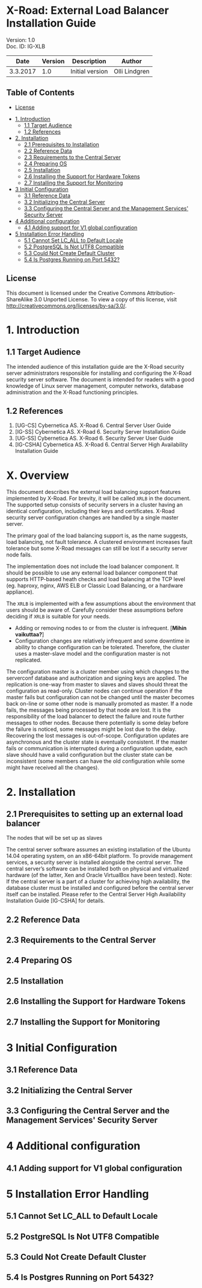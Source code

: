 # X-Road: External Load Balancer Installation Guide

Version: 1.0  
Doc. ID: IG-XLB


| Date       | Version     | Description                                             | Author             |
|------------|-------------|---------------------------------------------------------|--------------------|
| 3.3.2017   | 1.0         | Initial version                                         | Olli Lindgren      |


## Table of Contents

<!-- toc -->

  * [License](#license)
- [1. Introduction](#1-introduction)
  * [1.1 Target Audience](#11-target-audience)
  * [1.2 References](#12-references)
- [2. Installation](#2-installation)
  * [2.1 Prerequisites to Installation](#21-prerequisites-to-installation)
  * [2.2 Reference Data](#22-reference-data)
  * [2.3 Requirements to the Central Server](#23-requirements-to-the-central-server)
  * [2.4 Preparing OS](#24-preparing-os)
  * [2.5 Installation](#25-installation)
  * [2.6 Installing the Support for Hardware Tokens](#26-installing-the-support-for-hardware-tokens)
  * [2.7 Installing the Support for Monitoring](#27-installing-the-support-for-monitoring)
- [3 Initial Configuration](#3-initial-configuration)
  * [3.1 Reference Data](#31-reference-data)
  * [3.2 Initializing the Central Server](#32-initializing-the-central-server)
  * [3.3 Configuring the Central Server and the Management Services' Security Server](#33-configuring-the-central-server-and-the-management-services-security-server)
- [4 Additional configuration](#4-additional-configuration)
  * [4.1 Adding support for V1 global configuration](#41-adding-support-for-v1-global-configuration)
- [5 Installation Error Handling](#5-installation-error-handling)
  * [5.1 Cannot Set LC_ALL to Default Locale](#51-cannot-set-lc_all-to-default-locale)
  * [5.2 PostgreSQL Is Not UTF8 Compatible](#52-postgresql-is-not-utf8-compatible)
  * [5.3 Could Not Create Default Cluster](#53-could-not-create-default-cluster)
  * [5.4 Is Postgres Running on Port 5432?](#54-is-postgres-running-on-port-5432)

<!-- tocstop -->


## License

This document is licensed under the Creative Commons Attribution-ShareAlike 3.0 Unported License. To view a copy of this license, visit http://creativecommons.org/licenses/by-sa/3.0/.

# 1. Introduction

## 1.1 Target Audience

The intended audience of this installation guide are the X-Road security server administrators responsible for installing and configuring the X-Road security server software.
The document is intended for readers with a good knowledge of Linux server management, computer networks, database administration and the X-Road functioning principles.

## 1.2 References

1. [UG-CS] Cybernetica AS. X-Road 6. Central Server User Guide
2. [IG-SS] Cybernetica AS. X-Road 6. Security Server Installation Guide
3. [UG-SS] Cybernetica AS. X-Road 6. Security Server User Guide
4. [IG-CSHA] Cybernetica AS. X-Road 6. Central Server High Availability Installation Guide

# X. Overview

This document describes the external load balancing support features implemented by X-Road. For brevity, it will be called 
`XRLB` in the document. The supported setup consists of security servers in a cluster having an identical configuration,
including their keys and certificates. X-Road security server configuration changes are handled by a single master server.

The primary goal of the load balancing support is, as the name suggests, load balancing, not fault tolerance.
A clustered environment increases fault tolerance but some X-Road messages can still be lost if a security server node fails.

The implementation does not include the load balancer component. It should be possible to use any external load balancer
component that supports HTTP-based heath checks and load balancing at the TCP level (eg. haproxy, nginx, AWS ELB or
Classic Load Balancing, or a hardware appliance).

The `XRLB` is implemented with a few assumptions about the environment that users should be aware of. Carefully consider
these assumptions before deciding if `XRLB` is suitable for your needs.  
* Adding or removing nodes to or from the cluster is infrequent. \[**Mihin vaikuttaa?**\]
* Configuration changes are relatively infrequent and some downtime in ability to change configuration can be tolerated. Therefore, the cluster uses a master-slave model and the configuration master is not replicated.


The configuration master is a cluster member using which changes to the serverconf database and authorization and signing keys are applied. The replication is one-way from master to slaves and slaves should threat the configuration as read-only.
Cluster nodes can continue operation if the master fails but configuration can not be changed until the master becomes back on-line or some other node is manually promoted as master.
If a node fails, the messages being processed by that node are lost. 
It is the responsibility of the load balancer to detect the failure and route further messages to other nodes. Because there potentially is some delay before the failure is noticed, some messages might be lost due to the delay.
Recovering the lost messages is out-of-scope.
Configuration updates are asynchronous and the cluster state is eventually consistent.
If the master fails or communication is interrupted during a configuration update, each slave should have a valid configuration but the cluster state can be inconsistent (some members can have the old configuration while some might have received all the changes).

# 2. Installation

## 2.1 Prerequisites to setting up an external load balancer

The nodes that will be set up as slaves  


The central server software assumes an existing installation of the Ubuntu 14.04 operating system, on an x86-64bit platform.
To provide management services, a security server is installed alongside the central server.
The central server’s software can be installed both on physical and virtualized hardware (of the latter, Xen and Oracle VirtualBox have been tested).
Note: If the central server is a part of a cluster for achieving high availability, the database cluster must be installed and configured before the central server itself can be installed. Please refer to the Central Server High Availability Installation Guide [IG-CSHA] for details.

## 2.2 Reference Data


## 2.3 Requirements to the Central Server



## 2.4 Preparing OS



## 2.5 Installation


## 2.6 Installing the Support for Hardware Tokens



## 2.7 Installing the Support for Monitoring



# 3 Initial Configuration

## 3.1 Reference Data


## 3.2 Initializing the Central Server


## 3.3 Configuring the Central Server and the Management Services' Security Server


# 4 Additional configuration

## 4.1 Adding support for V1 global configuration



# 5 Installation Error Handling

## 5.1 Cannot Set LC_ALL to Default Locale

## 5.2 PostgreSQL Is Not UTF8 Compatible


## 5.3 Could Not Create Default Cluster


## 5.4 Is Postgres Running on Port 5432?
